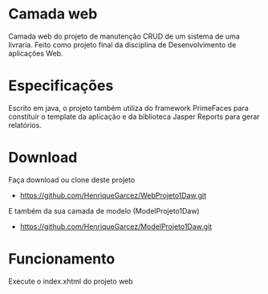 # Camada web
  Camada web do projeto de manutenção CRUD de um sistema de uma livraria. Feito como projeto final da disciplina de Desenvolvimento de aplicações Web.
# Especificações  
  Escrito em java, o projeto também utiliza do framework PrimeFaces para constituir o template da aplicação e da biblioteca Jasper Reports para gerar relatórios.
# Download
  Faça download ou clone deste projeto
* https://github.com/HenriqueGarcez/WebProjeto1Daw.git

 E também da sua camada de modelo (ModelProjeto1Daw)
* https://github.com/HenriqueGarcez/ModelProjeto1Daw.git
# Funcionamento
  Execute o index.xhtml do projeto web
